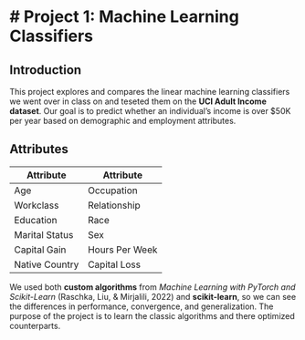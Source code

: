 # # Project 1: Machine Learning Classifiers

## Introduction  
This project explores and compares the linear machine learning classifiers we went over in class on and teseted them on the **UCI Adult Income dataset**. Our goal is to predict whether an individual’s income is over \$50K per year based on demographic and employment attributes.  


## Attributes

| Attribute          | Attribute        |
|--------------------|------------------|
| Age                | Occupation       |
| Workclass          | Relationship     |
| Education          | Race             |
| Marital Status     | Sex              |
| Capital Gain        | Hours Per Week   |
| Native Country     |    Capital Loss              |


We used both **custom algorithms** from *Machine Learning with PyTorch and Scikit-Learn* (Raschka, Liu, & Mirjalili, 2022) and **scikit-learn**, so we can see the differences in performance, convergence, and generalization. The purpose of the project is to learn the classic algorithms and there optimized counterparts.  



